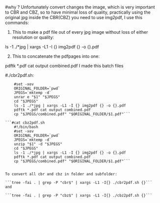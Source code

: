 #why ?
Unfortunately convert changes the image, which is very important to CBR and CBZ, so to have minimal loss of quality, practically using the original jpg inside the CBR(CBZ) you need to use img2pdf, I use this commands:

1) This to make a pdf file out of every jpg image without loss of either resolution or quality:

ls -1 ./*jpg | xargs -L1 -I {} img2pdf {} -o {}.pdf

2) This to concatenate the pdfpages into one:

pdftk *.pdf cat output combined.pdf
I made this batch files

#./cbr2pdf.sh:
```	#!/bin/bash
	#set -xev
	ORIGINAL_FOLDER=`pwd` 
	JPEGS=`mktemp -d`
	unrar e "$1" "$JPEGS"
	cd "$JPEGS"
	ls -1 ./*jpg | xargs -L1 -I {} img2pdf {} -o {}.pdf
	pdftk *.pdf cat output combined.pdf
	cp "$JPEGS/combined.pdf" "$ORIGINAL_FOLDER/$1.pdf"```

```#cat cbz2pdf.sh
	#!/bin/bash
	#set -xev
	ORIGINAL_FOLDER=`pwd` 
	JPEGS=`mktemp -d`
	unzip "$1" -d "$JPEGS"
	cd "$JPEGS"
	ls -1 ./*jpg | xargs -L1 -I {} img2pdf {} -o {}.pdf
	pdftk *.pdf cat output combined.pdf
	cp "$JPEGS/combined.pdf" "$ORIGINAL_FOLDER/$1.pdf"```
	

To convert all cbr and cbz in folder and subfolder:

```tree -fai . | grep -P "cbr$" | xargs -L1 -I{} ./cbr2pdf.sh {}```
and

```tree -fai . | grep -P "cbz$" | xargs -L1 -I{} ./cbz2pdf.sh {}```
